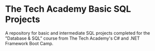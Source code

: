 # The Tech Academy Basic SQL Projects
A repository for basic and intermediate SQL projects completed for the "Database & SQL” course from The Tech Academy's C# and .NET Framework Boot Camp.
